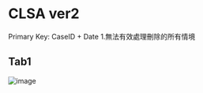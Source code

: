 # CLSA ver2

Primary Key: CaseID + Date 
1.無法有效處理刪除的所有情境

## Tab1
 ![image](https://user-images.githubusercontent.com/58461709/131865858-041dee34-f6ce-48a4-8472-782635abf23f.png)

